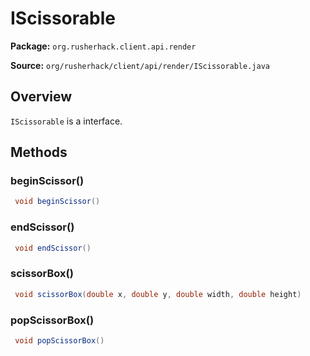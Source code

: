 # IScissorable

**Package:** `org.rusherhack.client.api.render`

**Source:** `org/rusherhack/client/api/render/IScissorable.java`

## Overview

`IScissorable` is a interface.

## Methods

### beginScissor()

```java
 void beginScissor()
```

### endScissor()

```java
 void endScissor()
```

### scissorBox()

```java
 void scissorBox(double x, double y, double width, double height)
```

### popScissorBox()

```java
 void popScissorBox()
```

